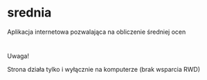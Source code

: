 # srednia
Aplikacja internetowa pozwalająca na obliczenie średniej ocen
#
Uwaga!

Strona działa tylko i wyłącznie na komputerze (brak wsparcia RWD)
